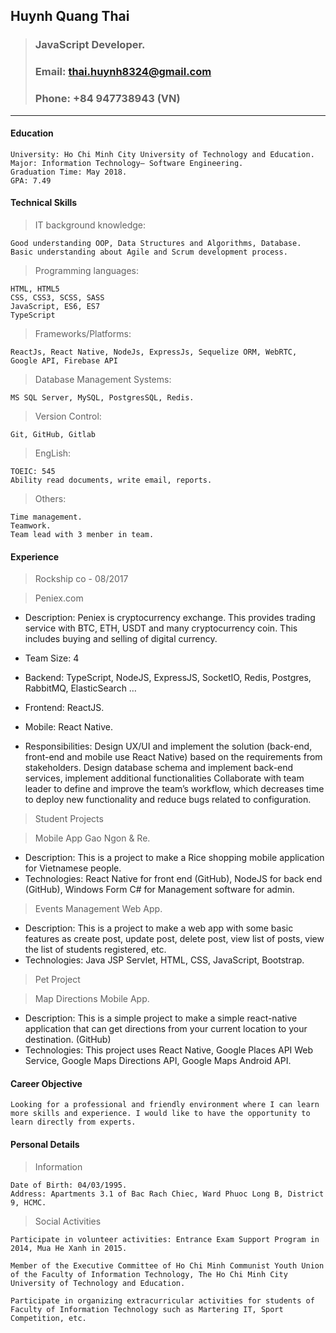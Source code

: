 ## Huynh Quang Thai

> ### JavaScript Developer.
>
> ### Email: thai.huynh8324@gmail.com
>
> ### Phone: +84 947738943 (VN)

---

#### Education

```
University: Ho Chi Minh City University of Technology and Education.
Major: Information Technology– Software Engineering.
Graduation Time: May 2018.
GPA: 7.49
```

#### Technical Skills

> IT background knowledge:

```
Good understanding OOP, Data Structures and Algorithms, Database.
Basic understanding about Agile and Scrum development process.
```

> Programming languages:

```
HTML, HTML5
CSS, CSS3, SCSS, SASS
JavaScript, ES6, ES7
TypeScript
```

> Frameworks/Platforms:

```
ReactJs, React Native, NodeJs, ExpressJs, Sequelize ORM, WebRTC, Google API, Firebase API
```

> Database Management Systems:

```
MS SQL Server, MySQL, PostgresSQL, Redis.
```

> Version Control:

```
Git, GitHub, Gitlab
```

> EngLish:

```
TOEIC: 545
Ability read documents, write email, reports.
```

> Others:

```
Time management.
Teamwork.
Team lead with 3 menber in team.
```

#### Experience

> Rockship co - 08/2017

> Peniex.com

- Description: Peniex is cryptocurrency exchange. This provides trading service with BTC, ETH, USDT and many cryptocurrency coin. This includes buying and selling of digital currency.

- Team Size: 4

- Backend: TypeScript, NodeJS, ExpressJS, SocketIO, Redis, Postgres, RabbitMQ, ElasticSearch …

- Frontend: ReactJS.

- Mobile: React Native.

- Responsibilities:
  Design UX/UI and implement the solution (back-end, front-end and mobile use React Native) based on the requirements from stakeholders.
  Design database schema and implement back-end services, implement additional functionalities
  Collaborate with team leader to define and improve the team’s workflow, which decreases time to deploy new functionality and reduce bugs related to configuration.

> Student Projects

> Mobile App Gao Ngon & Re.

- Description: This is a project to make a Rice shopping mobile application for Vietnamese people.
- Technologies: React Native for front end (GitHub), NodeJS for back end (GitHub), Windows Form C# for Management software for admin.

> Events Management Web App.

- Description: This is a project to make a web app with some basic features as create post, update post, delete post, view list of posts, view the list of students registered, etc.
- Technologies: Java JSP Servlet, HTML, CSS, JavaScript, Bootstrap.

> Pet Project

> Map Directions Mobile App.

- Description: This is a simple project to make a simple react-native application that can get directions from your current location to your destination. (GitHub)
- Technologies: This project uses React Native, Google Places API Web Service, Google Maps Directions API, Google Maps Android API.

#### Career Objective

```
Looking for a professional and friendly environment where I can learn more skills and experience. I would like to have the opportunity to learn directly from experts.
```

#### Personal Details

> Information

```
Date of Birth: 04/03/1995.
Address: Apartments 3.1 of Bac Rach Chiec, Ward Phuoc Long B, District 9, HCMC.
```

> Social Activities

```
Participate in volunteer activities: Entrance Exam Support Program in 2014, Mua He Xanh in 2015.

Member of the Executive Committee of Ho Chi Minh Communist Youth Union of the Faculty of Information Technology, The Ho Chi Minh City University of Technology and Education.

Participate in organizing extracurricular activities for students of Faculty of Information Technology such as Martering IT, Sport Competition, etc.
```
